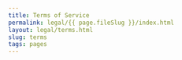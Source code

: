 ```yaml
---
title: Terms of Service
permalink: legal/{{ page.fileSlug }}/index.html
layout: legal/terms.html
slug: terms
tags: pages
---
```



